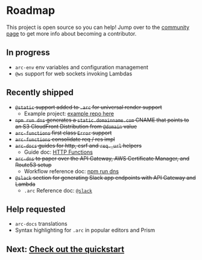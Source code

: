 # Roadmap

This project is open source so you can help! Jump over to the [community page](/intro/community) to get more info about becoming a contributor.

## In progress

- `arc-env` env variables and configuration management
- `@ws` support for web sockets invoking Lambdas

## Recently shipped

- <strike>`@static` support added to `.arc` for universal render support</strike>
  - Example project: [example repo here](https://github.com/brianleroux/arc-example-serverlessside-render-react)
- <strike>`npm run dns` generates a `static.domainname.com` CNAME that points to an S3 CloudFront Distribution from `@domain` value </strike>
- <strike>`arc-functions` first class `Error` support</strike>
- <strike>`arc-functions` consolidate req / res impl</strike>
- <strike>`arc-docs` guides for http, csrf and `req._url` helpers</strike>
  - Guide doc: [HTTP Functions](/guides/http)
- <strike>`arc-dns` to paper over the API Gateway, AWS Certificate Manager, and Route53 setup</strike>
  - Workflow reference doc: [npm run dns](/reference/arc-dns) 
- <strike>`@slack` section for generating Slack app endpoints with API Gateway and Lambda</strike> 
  - `.arc` Reference doc: [`@slack`](/reference/slack)

## Help requested

- `arc-docs` translations
- Syntax highlighting for `.arc` in popular editors and Prism

## Next: [Check out the quickstart](/quickstart)
